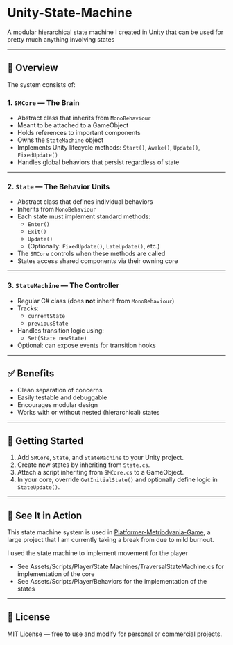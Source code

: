 # Unity-State-Machine
A modular hierarchical state machine I created in Unity that can be used for pretty much anything involving states

---

## 🎯 Overview

The system consists of:

### 1. `SMCore` — The Brain

- Abstract class that inherits from `MonoBehaviour`
- Meant to be attached to a GameObject
- Holds references to important components
- Owns the `StateMachine` object
- Implements Unity lifecycle methods: `Start()`, `Awake()`, `Update()`, `FixedUpdate()`
- Handles global behaviors that persist regardless of state

---

### 2. `State` — The Behavior Units

- Abstract class that defines individual behaviors
- Inherits from `MonoBehaviour`
- Each state must implement standard methods:
  - `Enter()`
  - `Exit()`
  - `Update()`
  - (Optionally: `FixedUpdate()`, `LateUpdate()`, etc.)
- The `SMCore` controls when these methods are called
- States access shared components via their owning core

---

### 3. `StateMachine` — The Controller

- Regular C# class (does **not** inherit from `MonoBehaviour`)
- Tracks:
  - `currentState`
  - `previousState`
- Handles transition logic using:
  - `Set(State newState)`
- Optional: can expose events for transition hooks

---

## ✅ Benefits

- Clean separation of concerns
- Easily testable and debuggable
- Encourages modular design
- Works with or without nested (hierarchical) states

---

## 🔧 Getting Started

1. Add `SMCore`, `State`, and `StateMachine` to your Unity project.
2. Create new states by inheriting from `State.cs`.
3. Attach a script inheriting from `SMCore.cs` to a GameObject.
4. In your core, override `GetInitialState()` and optionally define logic in `StateUpdate()`.

---

## 🔄 See It in Action

This state machine system is used in [Platformer-Metriodvania-Game](https://github.com/Sahil7606/Platformer-Metroidvania-Game), a large project that I am currently taking a break from due to mild burnout.

I used the state machine to implement movement for the player
- See Assets/Scripts/Player/State Machines/TraversalStateMachine.cs for implementation of the core
- See Assets/Scripts/Player/Behaviors for the implementation of the states
---

## 📜 License

MIT License — free to use and modify for personal or commercial projects.